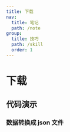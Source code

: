 ```yaml
---
title: 下载
nav:
  title: 笔记
  path: /note
group:
  title: 技巧
  path: /skill
  order: 1
---
```


# 下载

## 代码演示

### 数据转换成 json 文件

<code src="./demo/data-json.tsx" />
